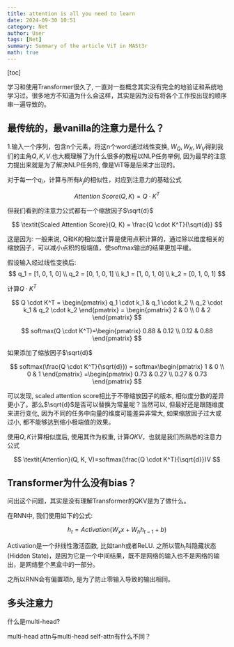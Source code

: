 ```yaml
---
title: attention is all you need to learn
date: 2024-09-30 10:51
category: Net
author: User
tags: [Net]
summary: Summary of the article ViT in MASt3r
math: true
---
```


[toc]

学习和使用Transformer很久了, 一直对一些概念其实没有完全的地验证和系统地学习过。很多地方不知道为什么会这样，其实是因为没有将各个工作按出现的顺序串一遍导致的。

## 最传统的，最vanilla的注意力是什么？

1.输入一个序列，包含n个元素，将这n个word通过线性变换, $W_Q, W_K, W_V$得到我们的主角$Q,K,V$.也大概理解了为什么很多的教程以NLP任务举例, 因为最早的注意力提出来就是为了解决NLP任务的, 像是ViT等是后来才出现的。

对于每一个$q_i$，计算与所有$k_j$的相似性，对应到注意力的基础公式

$$
\textit{Attention Score}(Q, K) = Q \cdot K^T
$$

但我们看到的注意力公式都有一个缩放因子$\sqrt{d}$

$$
\textit{Scaled Attention Score}(Q, K) = \frac{Q \cdot K^T}{\sqrt{d}}
$$

这是因为: 一般来说, Q和K的相似度计算是使用点积计算的，通过除以维度相关的缩放因子，可以减小点积的极端值，使softmax输出的结果更加平缓。

假设输入经过线性变换后:
$$
 q_1 = [1, 0, 1, 0] \\
 q_2 = [0, 1, 0, 1] \\
 k_1 = [1, 0, 1, 0] \\
 k_2 = [0, 1, 0, 1]
$$

计算$Q \cdot K^T$

$$
Q \cdot K^T = \begin{pmatrix}
q_1 \cdot k_1 & q_1 \cdot k_2 \\
q_2 \cdot k_1 & q_2 \cdot k_2 
\end{pmatrix}
= \begin{pmatrix}
2 & 0 \\
0 & 2
\end{pmatrix}
$$

$$
softmax(Q \cdot K^T)=\begin{pmatrix}
0.88 & 0.12 \\
0.12 & 0.88
\end{pmatrix}
$$

如果添加了缩放因子$\sqrt{d}$

$$
softmax(\frac{Q \cdot K^T}{\sqrt{d}}) =
softmax\begin{pmatrix}
1 & 0 \\
0 & 1
\end{pmatrix}
=\begin{pmatrix}
0.73 & 0.27 \\
0.27 & 0.73
\end{pmatrix}
$$

可以发现, scaled attention score相比于不带缩放因子的版本, 相似度分数的差异更小了。那么$\sqrt{d}$是否可以替换为常量呢？当然可以, 但最好还是跟随维度来进行变化, 因为不同的任务中向量的维度可能差异非常大, 如果缩放因子过大或过小, 都不能够达到缩小极端值的效果。

使用$Q,K$计算相似度后, 使用其作为权重, 计算$QKV$，也就是我们所熟悉的注意力公式

$$
\textit{Attention}(Q, K, V)=softmax(\frac{Q \cdot K^T}{\sqrt{d}})V
$$

## Transformer为什么没有bias？

问出这个问题，其实是没有理解Transformer的QKV是为了做什么。

在RNN中, 我们使用如下的公式:

$$
h_t = Activation(W_x x + W_h h_{t-1}+b)
$$

Activation是一个非线性激活函数, 比如tanh或者ReLU. 之所以管$h_t$叫隐藏状态(Hidden State)，是因为它是一个中间结果，既不是网络的输入也不是网络的输出，是网络整个黑盒中的一部分。

之所以RNN会有偏置项$b$, 是为了防止零输入导致的输出相同。

## 多头注意力

什么是multi-head?

multi-head attn与multi-head self-attn有什么不同？